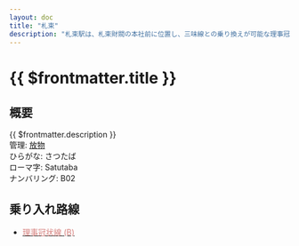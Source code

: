 ```yaml
---
layout: doc
title: "札束"
description: "札束駅は、札束財閥の本社前に位置し、三味線との乗り換えが可能な理事冠状線の駅です。"
---
```


# {{ $frontmatter.title }}
<!-- ![駅の写真の説明](駅の写真のURL) -->

## 概要
{{ $frontmatter.description }}  
管理: [放物](/company/houbutu/index.md)  
ひらがな: さつたば  
ローマ字: Satutaba  
ナンバリング: B02

## 乗り入れ路線
- [<span style="color: #D7817E">理事冠状線 (B)</span>](/company/houbutu/line/rizikanzyousen.md)